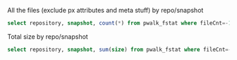All the files (exclude px attributes and meta stuff) by repo/snapshot

```sql
select repository, snapshot, count(*) from pwalk_fstat where fileCnt=-1 and fname not like '%/.nexus/%' group by repository, snapshot;
```

Total size by repo/snapshot

```sql
select repository, snapshot, sum(size) from pwalk_fstat where fileCnt=-1 and fname not like '%/.nexus/%' group by repository, snapshot;
```

